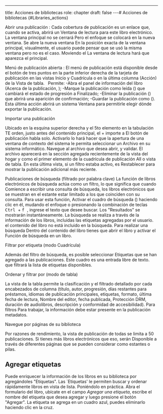 ---
title: Acciones de bibliotecas
role: chapter
draft: false
---# Acciones de bibliotecas {#Libraries_actions}

Abrir una publicación
: Cada cobertura de publicación es un enlace que, cuando se activa, abrirá un
    Ventana de lectura para este libro electrónico. La ventana principal no se cerrará
    Pero el enfoque se colocará en la nueva ventana. Se abre la nueva ventana
    En la posición exacta de la ventana principal, visualmente, el usuario puede pensar
    que se usó la misma ventana pero no es el caso. Moviendo el
    La ventana de lectura hará que aparezca el principal.

Menú de publicación abierta
: El menú de publicación está disponible desde el botón de tres puntos en la
    parte inferior derecha de la tarjeta de publicación en las vistas Inicio y Cuadrícula o
    en la última columna (Acción) de la Vista de tabla.
    <img src="../../resources/images/local_en/th3_library_grid_actions.png" class="icon" alt="" role="presentación"/>
    <img src="../../resources/images/local_en/th3_library_table_actions.png" class="icon" alt="" role="presentación"/> Permite:
    -Abra el panel de información del libro (Acerca de la publicación,
<img src = "../../recursos/imágenes/icons3/info-icon.svg" class = "icon" alt = "" role = "presentación"/>);
    -Marque la publicación como leída
        (<img src = "../../recursos/imágenes/icons3/doubleCheck-icon.svg" class = "icon" alt = "" rol = "presentación"/>) que cambiará el estado de progresión a
        Finalizado;
    -Eliminar la publicación
        (<img src = "../../recursos/imágenes/icons3/bin-icon.svg" class = "icon" alt = "" rol = "presentación"/>) que abrirá una aparición de confirmación;
-Guardar la publicación como
        (<img src = "../../recursos/imágenes/icons3/saveas-icon.svg" class = "icon" alt = "" rol = "Presentation"/>). Esta última acción abrirá un sistema
        Ventana para permitirle elegir dónde exportar la publicación.

Importar una publicación

   Ubicado en la esquina superior derecha y el 5to elemento en la tabulación TE
    orden, justo antes del contenido principal, el <span class = "ui_button">+ importe a
    El botón de publicación </span> habla solo. Activarlo lo hará
hacer que la apertura de una ventana de contexto del sistema le permita seleccionar un
    Archivo en su sistema informático. Navegue al archivo que desea abrir,
    y validar. El archivo aparecerá en la sección agregada recientemente de
    la vista del hogar y como el primer elemento de la cuadrícula de publicación All
    o vista de tabla. En esta última vista, si un filtro estaba activo, es
    Restablecer para mostrar la publicación adicional más reciente.

Publicaciones de búsqueda (filtrado por palabra clave)
La función de libros electrónicos de búsqueda actúa como un filtro, lo que significa que cuando
    Comience a escribir una consulta de búsqueda, los libros electrónicos que se muestran en el estante
    estar limitado a los que coinciden con su consulta. Para usar esta función,
    Activar el cuadro de búsqueda
    (<img src = "../../recursos/imágenes/icons3/search-icon.svg" class = "icon" alt = "" rol = "presentación"/>) haciendo clic en él, mudando el enfoque o presionando
    la combinación de teclas <Kbd> Ctrl </kbd> + <kbd> f </kbd>, ingrese el texto que desee
buscar. Los "Resultados" se mostrarán instantáneamente. La búsqueda se realiza
    a través de la información de los libros, incluidas las etiquetas agregadas por el usuario. el contenido
    del libro no está incluido en la búsqueda. Para realizar una búsqueda
    Dentro del contenido del libro tienes que abrir el libro y activar el
    Función de búsqueda en un libro.

Filtrar por etiqueta (modo Cuadrícula)

  Además del filtro de búsqueda, es posible seleccionar Etiquetas
    que se han agregado a las publicaciones. Este cuadro es una entrada libre de texto.
que filtrará la lista de etiquetas disponibles.

Ordenar y filtrar por (modo de tabla)

   La vista de la tabla permite la clasificación y el filtrado detallado por cada
    encabezados de columna (título, autor, progresión, días restantes para
    préstamos, idiomas de publicación principales, etiquetas, formato, última fecha de lectura,
    Nombre del editor, fecha publicada, Protección DRM, duración de
    audiolibros, descripción y conformidad de accesibilidad). Para filtros
    Para trabajar, la información debe estar presente en la publicación
metadatos.

Navegue por páginas de su biblioteca

   Por razones de rendimiento, la vista de publicación de todas se limita a 50
    publicaciones. Si tienes más libros electrónicos que eso, serán
    Disponible a través de diferentes páginas que se pueden considerar como estantes
    o pilas.
    <img src = "../../recursos/imágenes/local_en/th3_library_pages.png" class = "icon" alt = "" rol = "presentación"/>

## Agregar etiquetas

Puede enriquecer la información de los libros en su biblioteca por
agregándoles "Etiquetas". Las \`Etiquetas\' le permiten buscar y ordenar rápidamente
libros en vista de lista. Poniéndolo en práctica. Abra el formulario del libro,
ubícate en el campo *Agregar una etiqueta*, escribe el nombre del
etiqueta que desea agregar y luego presione el botón "Agregar". La etiqueta se agrega en
un cuadro azul, puedes eliminarlo haciendo clic en la cruz.
